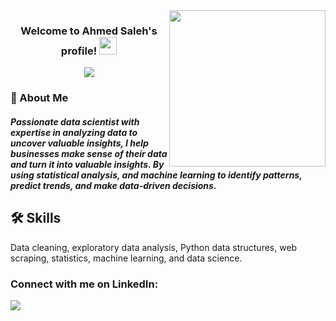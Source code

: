 <img width="250" align="right" src="https://c.tenor.com/_DOBjnGspYAAAAAM/code-coding.gif">

<h3 align="center">
Welcome to Ahmed Saleh's profile!
  <img src="https://media.giphy.com/media/hvRJCLFzcasrR4ia7z/giphy.gif" width="28">
</h3>

<!-- Typing SVG by DenverCoder1 - https://github.com/DenverCoder1/readme-typing-svg -->
<p align="center">
  <a href="https://github.com/DenverCoder1/readme-typing-svg"><img src="https://readme-typing-svg.herokuapp.com/?lines=Data-Scientist;Always%20learning%20new%20things&font=Fira%20Code&center=true&width=440&height=45&color=f75c7e&vCenter=true&size=22"></a>
</p> 



<h3>🚀 About Me</h3> 
<h5> Passionate data scientist with expertise in analyzing data to uncover valuable insights, I help businesses make sense of their data and turn it into valuable insights. By using statistical analysis, and machine learning to identify patterns, predict trends, and make data-driven decisions. </h5>



## 🛠 Skills
Data cleaning, exploratory data analysis, Python data structures, web scraping, statistics, machine learning, and data science.


### Connect with me on LinkedIn:

<a href="https://www.linkedin.com/in/ahmedsaleh-datascience/" target="_blank"><img src="https://img.shields.io/badge/-Ahmed%20Saleh-0077B5?style=for-the-badge&logo=Linkedin&logoColor=white"/></a>

<!---
ahmedsaleh17/ahmedsaleh17 is a ✨ special ✨ repository because its `README.md` (this file) appears on your GitHub profile.
You can click the Preview link to take a look at your changes.
--->
